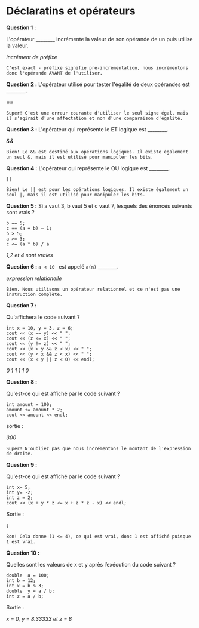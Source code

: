 # Déclaratins et opérateurs

**Question 1 :**

L'opérateur ________ incrémente la valeur de son opérande de un puis utilise la valeur.

*incrément de préfixe*

```
C'est exact - préfixe signifie pré-incrémentation, nous incrémentons donc l'opérande AVANT de l'utiliser.
```

**Question 2 :**
L'opérateur utilisé pour tester l'égalité de deux opérandes est ________.

*==*

```
Super! C'est une erreur courante d'utiliser le seul signe égal, mais il s'agirait d'une affectation et non d'une comparaison d'égalité.
```

**Question 3 :**
L'opérateur qui représente le ET logique est ________.

*&&*

```
Bien! Le && est destiné aux opérations logiques. Il existe également un seul &, mais il est utilisé pour manipuler les bits.
```

**Question 4 :**
L'opérateur qui représente le OU logique est ________.

```
||
```

```
Bien! Le || est pour les opérations logiques. Il existe également un seul |, mais il est utilisé pour manipuler les bits.
```

**Question 5 :**
Si a vaut 3, b vaut 5 et c vaut 7, lesquels des énoncés suivants sont vrais ?

```
b == 5;
c == (a + b) – 1;
b > 5;
a >= 3;
c <= (a * b) / a
```

*1,2 et 4 sont vraies*

**Question 6 :**
`a < 10 ` est appelé `a(n)` ________.

*expression relationelle*

```
Bien. Nous utilisons un opérateur relationnel et ce n'est pas une instruction complète.
```

**Question 7 :**

Qu'affichera le code suivant ?

```
int x = 10, y = 3, z = 6;
cout << (x == y) << " ";
cout << (z <= x) << " ";
cout << (y != z) << " ";
cout << (x > y && z < x) << " ";
cout << (y < x && z < x) << " ";
cout << (x < y || z < 0) << endl;
```

*0 1 1 1 1 0*

**Question 8 :**

Qu'est-ce qui est affiché par le code suivant ?

```
int amount = 100;
amount += amount * 2;
cout << amount << endl;
```

sortie :

*300*

```
Super! N'oubliez pas que nous incrémentons le montant de l'expression de droite.
```

**Question 9 :**

Qu'est-ce qui est affiché par le code suivant ?

```
int x= 5;
int y= -2;
int z = 2;
cout << (x + y * z <= x + z * z - x) << endl;
```

Sortie :

*1*

```
Bon! Cela donne (1 <= 4), ce qui est vrai, donc 1 est affiché puisque 1 est vrai.
```

**Question 10 :**

Quelles sont les valeurs de x et y après l’exécution du code suivant ?

```
double  a = 100;
int b = 12;
int x = b % 3;
double  y = a / b;
int z = a / b;
```

Sortie :

*x = 0, y = 8.33333 et z = 8*







